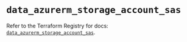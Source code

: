 # `data_azurerm_storage_account_sas`

Refer to the Terraform Registry for docs: [`data_azurerm_storage_account_sas`](https://registry.terraform.io/providers/hashicorp/azurerm/4.17.0/docs/data-sources/storage_account_sas).
